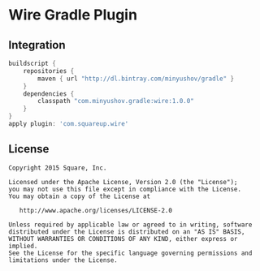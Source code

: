 Wire Gradle Plugin
==================

Integration
-------
```groovy
buildscript {
    repositories {
        maven { url "http://dl.bintray.com/minyushov/gradle" }
    }
    dependencies {
        classpath "com.minyushov.gradle:wire:1.0.0"
    }
}
apply plugin: 'com.squareup.wire'
```

License
-------

    Copyright 2015 Square, Inc.

    Licensed under the Apache License, Version 2.0 (the "License");
    you may not use this file except in compliance with the License.
    You may obtain a copy of the License at

       http://www.apache.org/licenses/LICENSE-2.0

    Unless required by applicable law or agreed to in writing, software
    distributed under the License is distributed on an "AS IS" BASIS,
    WITHOUT WARRANTIES OR CONDITIONS OF ANY KIND, either express or implied.
    See the License for the specific language governing permissions and
    limitations under the License.

